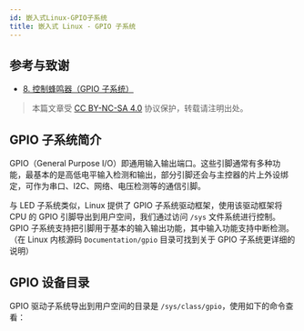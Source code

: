 ```yaml
---
id: 嵌入式Linux-GPIO子系统
title: 嵌入式 Linux - GPIO 子系统
---
```


## 参考与致谢

- [8. 控制蜂鸣器（GPIO 子系统）](https://doc.embedfire.com/linux/stm32mp1/linux_base/zh/latest/linux_app/gpio_subsystem/gpio_subsystem.html)

> 本篇文章受 [CC BY-NC-SA 4.0](https://creativecommons.org/licenses/by/4.0/deed.zh) 协议保护，转载请注明出处。


## GPIO 子系统简介

GPIO（General Purpose I/O）即通用输入输出端口。这些引脚通常有多种功能，最基本的是高低电平输入检测和输出，部分引脚还会与主控器的片上外设绑定，可作为串口、I2C、网络、电压检测等的通信引脚。

与 LED 子系统类似，Linux 提供了 GPIO 子系统驱动框架，使用该驱动框架将 CPU 的 GPIO 引脚导出到用户空间，我们通过访问 `/sys` 文件系统进行控制。GPIO 子系统支持把引脚用于基本的输入输出功能，其中输入功能支持中断检测。（在 Linux 内核源码 `Documentation/gpio` 目录可找到关于 GPIO 子系统更详细的说明）

## GPIO 设备目录

GPIO 驱动子系统导出到用户空间的目录是 `/sys/class/gpio`，使用如下的命令查看：

